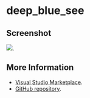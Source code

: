 # deep_blue_see



## Screenshot
![](https://raw.githubusercontent.com/gerane/VSCodeThemes/master/gerane.Theme-deep_blue_see/screenshot.png).


## More Information
* [Visual Studio Marketplace](https://marketplace.visualstudio.com/items/gerane.Theme-deepbluesee).
* [GitHub repository](https://github.com/gerane/VSCodeThemes).
